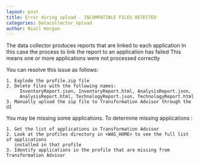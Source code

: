 ```yaml
---
layout: post
title: Error during upload - INCOMPATIBLE FILES DETECTED
categories: Datacollector_Upload
author: Niall Horgan
---
```


The data collector produces reports that are linked to each application
In this case the process to link the report to an application has failed
This means one or more applications were not processed correctly

You can resolve this issue as follows:
```
1. Explode the profile.zip file
2. Delete files with the following names: 
     InventoryReport.json, InventoryReport.html, AnalysisReport.json, 
     AnalysisReport.html, TechnologyReport.json, TechnologyReport.html
3. Manually upload the zip file to Transformation Advisor through the UI
```
You may be missing some applications. To determine missing applications :
```
1. Get the list of applications in Transformation Advisor
2. Look at the profiles directory in <WAS_HOME> to see the full list of applications 
   installed in that profile
3. Identify applications in the profile that are missing from Transformation Advisor
```
